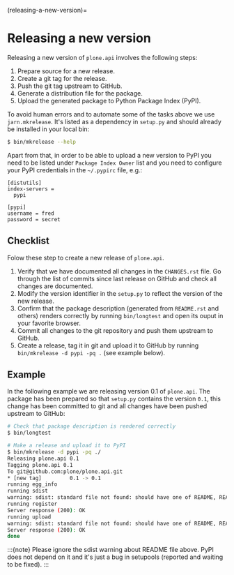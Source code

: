 (releasing-a-new-version)=

# Releasing a new version

Releasing a new version of `plone.api` involves the following steps:

1. Prepare source for a new release.
2. Create a git tag for the release.
3. Push the git tag upstream to GitHub.
4. Generate a distribution file for the package.
5. Upload the generated package to Python Package Index (PyPI).

To avoid human errors and to automate some of the tasks above we use `jarn.mkrelease`.
It's listed as a dependency in `setup.py` and should already be installed in your local bin:

```bash
$ bin/mkrelease --help
```

Apart from that, in order to be able to upload a new version to PyPI you need to be listed under `Package Index Owner` list and you need to configure your PyPI credentials in the `~/.pypirc` file, e.g.:

```
[distutils]
index-servers =
  pypi

[pypi]
username = fred
password = secret
```

## Checklist

Folow these step to create a new release of `plone.api`.

1. Verify that we have documented all changes in the `CHANGES.rst` file.
   Go through the list of commits since last release on GitHub and check all changes are documented.
2. Modify the version identifier in the `setup.py` to reflect the version of the new release.
3. Confirm that the package description (generated from `README.rst` and others) renders correctly by running `bin/longtest` and open its ouput in your favorite browser.
4. Commit all changes to the git repository and push them upstream to GitHub.
5. Create a release, tag it in git and upload it to GitHub by running `bin/mkrelease -d pypi -pq .` (see example below).

## Example

In the following example we are releasing version 0.1 of `plone.api`.
The package has been prepared so that `setup.py` contains the version `0.1`,
this change has been committed to git and all changes have been pushed upstream to GitHub:

```bash
# Check that package description is rendered correctly
$ bin/longtest

# Make a release and upload it to PyPI
$ bin/mkrelease -d pypi -pq ./
Releasing plone.api 0.1
Tagging plone.api 0.1
To git@github.com:plone/plone.api.git
* [new tag]         0.1 -> 0.1
running egg_info
running sdist
warning: sdist: standard file not found: should have one of README, README.txt
running register
Server response (200): OK
running upload
warning: sdist: standard file not found: should have one of README, README.txt
Server response (200): OK
done
```

:::{note}
Please ignore the sdist warning about README file above.
PyPI does not depend on it and it's just a bug in setupools (reported and waiting to be fixed).
:::
